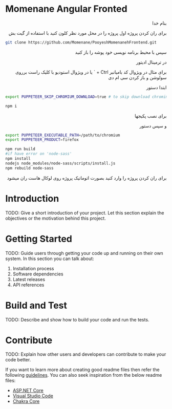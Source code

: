 # Momenane Angular Fronted

<div dir=rtl>
بنام خدا

برای ران کردن پروژه اول پروژه را در محل مورد نظر کلون کنید با استفاده از گیت بش

</div>

```bash
git clone https://github.com/Momenane/PooyeshMomenanehFrontend.git
```

<div dir=rtl>
سپس با محیط برنامه نویسی خود پوشه را باز کنید

در ترمینال ادیتور

برای مثال در ویژوال کد بامیانبر 
Ctrl + `
یا در ویژوال استودیو
با کلیک راست برروی سولوشن و باز کردن سی ام دی

ابتدا دستور

</div>

```bash
export PUPPETEER_SKIP_CHROMIUM_DOWNLOAD=true # to skip download chromimum

npm i
```

<div dir=rtl>
برای نصب پکیجها

و سپس دستور

</div>

```bash
export PUPPETEER_EXECUTABLE_PATH=/path/to/chromium
export PUPPETEER_PRODUCT=firefox

npm run build
#if have error on 'node-sass'
npm install
nodejs node_modules/node-sass/scripts/install.js
npm rebuild node-sass
```

<div dir=rtl>
برای ران کردن پروژه را وارد کنید
بصورت اتوماتیک پروژه روی لوکال هاست ران میشود
</div>

# Introduction 

TODO: Give a short introduction of your project. Let this section explain the objectives or the motivation behind this project. 

# Getting Started

TODO: Guide users through getting your code up and running on their own system. In this section you can talk about:

1. Installation process
2. Software dependencies
3. Latest releases
4. API references

# Build and Test

TODO: Describe and show how to build your code and run the tests. 

# Contribute

TODO: Explain how other users and developers can contribute to make your code better. 

If you want to learn more about creating good readme files then refer the following [guidelines](https://www.visualstudio.com/en-us/docs/git/create-a-readme). You can also seek inspiration from the below readme files:

- [ASP.NET Core](https://github.com/aspnet/Home)
- [Visual Studio Code](https://github.com/Microsoft/vscode)
- [Chakra Core](https://github.com/Microsoft/ChakraCore)
